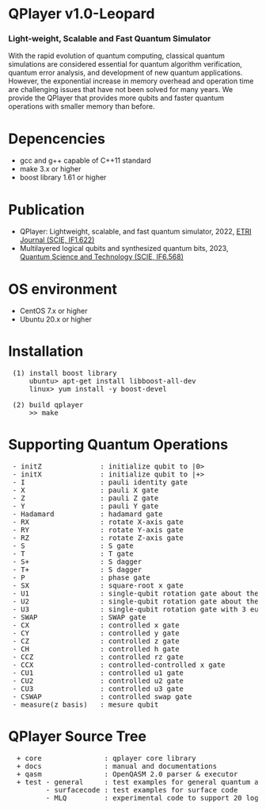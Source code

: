 # QPlayer v1.0-Leopard 
### Light-weight, Scalable and Fast Quantum Simulator
  
With the rapid evolution of quantum computing, classical quantum simulations
are considered essential for quantum algorithm verification, quantum error
analysis, and development of new quantum applications. However, the exponential
increase in memory overhead and operation time are challenging issues that
have not been solved for many years. We provide the QPlayer that provides
more qubits and faster quantum operations with smaller memory than before.

# Depencencies
 - gcc and g++ capable of C++11 standard
 - make 3.x or higher
 - boost library 1.61 or higher

# Publication
 - QPlayer: Lightweight, scalable, and fast quantum simulator, 2022, [ETRI Journal (SCIE, IF1.622)](https://doi.org/10.4218/etrij.2021-0442)
 - Multilayered logical qubits and synthesized quantum bits, 2023, [Quantum Science and Technology (SCIE, IF6.568)](https://doi.org/10.1088/2058-9565/accec5)

# OS environment
 - CentOS 7.x or higher
 - Ubuntu 20.x or higher

# Installation
<pre>
 (1) install boost library
     ubuntu> apt-get install libboost-all-dev
     linux> yum install -y boost-devel

 (2) build qplayer
     >> make
</pre>

# Supporting Quantum Operations
<pre>
 - initZ              : initialize qubit to |0>
 - initX              : initialize qubit to |+>
 - I                  : pauli identity gate
 - X                  : pauli X gate
 - Z                  : pauli Z gate
 - Y                  : pauli Y gate
 - Hadamard           : hadamard gate
 - RX                 : rotate X-axis gate
 - RY                 : rotate Y-axis gate
 - RZ                 : rotate Z-axis gate
 - S                  : S gate
 - T                  : T gate
 - S+                 : S dagger
 - T+                 : S dagger
 - P                  : phase gate
 - SX                 : square-root x gate
 - U1                 : single-qubit rotation gate about the Z axis
 - U2                 : single-qubit rotation gate about the X+Z axis
 - U3                 : single-qubit rotation gate with 3 euler angles
 - SWAP               : SWAP gate
 - CX                 : controlled x gate
 - CY                 : controlled y gate
 - CZ                 : controlled z gate
 - CH                 : controlled h gate
 - CCZ                : controlled rz gate
 - CCX                : controlled-controlled x gate
 - CU1                : controlled u1 gate
 - CU2                : controlled u2 gate
 - CU3                : controlled u3 gate
 - CSWAP              : controlled swap gate
 - measure(z basis)   : mesure qubit
</pre>

# QPlayer Source Tree
<pre>
  + core               : qplayer core library
  + docs               : manual and documentations
  + qasm               : OpenQASM 2.0 parser & executor
  + test - general     : test examples for general quantum algorithms
         - surfacecode : test examples for surface code
         - MLQ         : experimental code to support 20 logical qubits with d-3 surface code
</pre>
